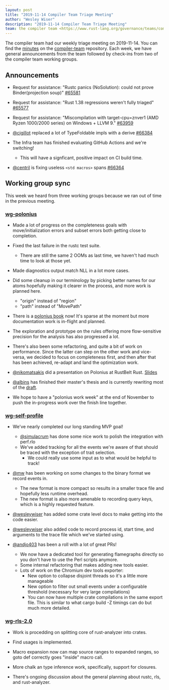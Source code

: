 ```yaml
---
layout: post
title: "2019-11-14 Compiler Team Triage Meeting"
author: "Wesley Wiser"
description: "2019-11-14 Compiler Team Triage Meeting"
team: the compiler team <https://www.rust-lang.org/governance/teams/compiler>
---
```


The compiler team had our weekly triage meeting on 2019-11-14.
You can find the [minutes](https://rust-lang.github.io/compiler-team/minutes/triage-meeting/2019-11-14/) on the [compiler-team](https://github.com/rust-lang/compiler-team) repository.
Each week, we have general announcements from the team followed by check-ins from two of the compiler team working groups.

## Announcements

- Request for assistance: "Rustc panics (NoSolution): could not prove Binder(projection soup)" [#65581](https://github.com/rust-lang/rust/issues/65581)

- Request for assistance: "Rust 1.38 regressions weren't fully triaged" [#65577](https://github.com/rust-lang/rust/issues/65577)

- Request for assistance: "Miscompilation with target-cpu=znver1 (AMD Ryzen 1000/2000 series) on Windows + LLVM 9." [#63959](https://github.com/rust-lang/rust/issues/63959)

- [@cjgillot] replaced a lot of TypeFoldable impls with a derive [#66384](https://github.com/rust-lang/rust/pull/66384)

- The Infra team has finished evaluating GitHub Actions and we're switching!
  - This will have a signficant, positive impact on CI build time.

- [@centril] is fixing useless `<std macros>` spans [#66364](https://github.com/rust-lang/rust/pull/66364)

## Working group sync

This week we heard from three working groups because we ran out of time in the previous meeting.

### [wg-polonius](https://rust-lang.github.io/compiler-team/working-groups/polonius/)

- Made a lot of progress on the completeness goals with move/initialization errors and subset errors both getting close to completion.

- Fixed the last failure in the rustc test suite.
  - There are still the same 2 OOMs as last time, we haven't had much time to look at those yet.

- Made diagnostics output match NLL in a lot more cases.

- Did some cleanup in our terminology by picking better names for our atoms hopefully making it clearer in the process, and more work is planned here.
  - "origin" instead of "region"
  - "path" instead of "MovePath"

- There is a [polonius book](https://rust-lang.github.io/polonius/) now! It's sparse at the moment but more documentation work is in-flight and planned.

- The exploration and prototype on the rules offering more flow-sensitive precision for the analysis has also progressed a lot.

- There's also been some refactoring, and quite a bit of work on performance. Since the latter can step on the other work and vice-versa, we decided to focus on completeness first, and then after that has been achieved, re-adapt and land the optimization work.

- [@nikomatsakis] did a presentation on Polonius at RustBelt Rust. [Slides](https://nikomatsakis.github.io/rust-belt-rust-2019/)

- [@albins] has finished their master's thesis and is currently rewriting most of the [draft](https://rust-lang.zulipchat.com/user_uploads/4715/ufu5BGNrkzVbV8FtkK3Tco6M/Albins-Thesis-draft-version.pdf).

- We hope to have a "polonius work week" at the end of November to push the in-progress work over the finish line together.

### [wg-self-profile](https://rust-lang.github.io/compiler-team/working-groups/self-profile/)

- We've nearly completed our long standing MVP goal!
  - [@simulacrum] has done some nice work to polish the integration with perf.rlo
  - We've added tracking for all the events we're aware of that should be traced with the exception of trait selection.
    - We could really use some input as to what would be helpful to track!

- [@mw] has been working on some changes to the binary format we record events in.
  - The new format is more compact so results in a smaller trace file and hopefully less runtime overhead.
  - The new format is also more amenable to recording query keys, which is a highly requested feature.

- [@wesleywiser] has added some crate level docs to make getting into the code easier.

- [@wesleywiser] also added code to record process id, start time, and arguments to the trace file which we've started using.

- [@andjo403] has been a roll with a lot of great PRs!
  - We now have a dedicated tool for generating flamegraphs directly so you don't have to use the Perl scripts anymore.
  - Some internal refactoring that makes adding new tools easier.
  - Lots of work on the Chromium dev tools exporter:
    - New option to collapse disjoint threads so it's a little more manageable
    - New option to filter out small events under a configurable threshold (necessary for very large compilations)
    - You can now have multiple crate compilations in the same export file. This is similar to what cargo build -Z timings can do but much more detailed.

### [wg-rls-2.0](https://rust-lang.github.io/compiler-team/working-groups/rls-2.0/)

- Work is procedding on splitting core of rust-analyzer into crates.

- Find usages is implemented.

- Macro expansion now can map source ranges to expanded ranges, so goto def correctly goes "inside" macro call.

- More chalk an type inference work, specifically, support for closures.

- There's ongoing discussion about the general planning about rustc, rls, and rust-analyzer.

[@cjgillot]: https://github.com/cjgillot
[@centril]: https://github.com/centril
[@nikomatsakis]: https://github.com/nikomatsakis
[@albins]: https://github.com/albins
[@simulacrum]: https://github.com/mark-simulacrum
[@mw]: https://github.com/michaelwoerister
[@wesleywiser]: https://github.com/wesleywiser
[@andjo403]: https://github.com/andjo403
